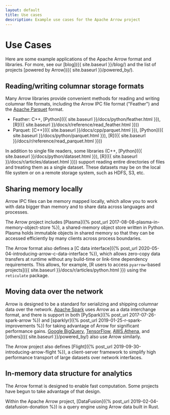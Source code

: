 ```yaml
---
layout: default
title: Use cases
description: Example use cases for the Apache Arrow project
---
```

<!--
{% comment %}
Licensed to the Apache Software Foundation (ASF) under one or more
contributor license agreements.  See the NOTICE file distributed with
this work for additional information regarding copyright ownership.
The ASF licenses this file to you under the Apache License, Version 2.0
(the "License"); you may not use this file except in compliance with
the License.  You may obtain a copy of the License at

http://www.apache.org/licenses/LICENSE-2.0

Unless required by applicable law or agreed to in writing, software
distributed under the License is distributed on an "AS IS" BASIS,
WITHOUT WARRANTIES OR CONDITIONS OF ANY KIND, either express or implied.
See the License for the specific language governing permissions and
limitations under the License.
{% endcomment %}
-->

# Use Cases

Here are some example applications of the Apache Arrow format and libraries. For more, see our [blog]({{ site.baseurl }}/blog/) and the list of projects [powered by Arrow]({{ site.baseurl }}/powered_by/).

## Reading/writing columnar storage formats

Many Arrow libraries provide convenient methods for reading and writing columnar file formats, including the Arrow IPC file format ("Feather") and the [Apache Parquet](https://parquet.apache.org/) format.

<!-- Link to implementation matrix? -->

* Feather: C++, [Python]({{ site.baseurl }}/docs/python/feather.html }}), [R]({{ site.baseurl }}/docs/r/reference/read_feather.html }}))
* Parquet: [C++]({{ site.baseurl }}/docs/cpp/parquet.html }}), [Python]({{ site.baseurl }}/docs/python/parquet.html }}), [R]({{ site.baseurl }}/docs/r/reference/read_parquet.html }}))

In addition to single file readers, some libraries (C++, [Python]({{ site.baseurl }}/docs/python/dataset.html }}), [R]({{ site.baseurl }}/docs/r/articles/dataset.html }})) support reading entire directories of files and treating them as a single dataset. These datasets may be on the local file system or on a remote storage system, such as HDFS, S3, etc.

## Sharing memory locally

Arrow IPC files can be memory mapped locally, which allow you to work with data bigger than memory and to share data across languages and processes.
<!-- example? -->

The Arrow project includes [Plasma]({% post_url 2017-08-08-plasma-in-memory-object-store %}), a shared-memory object store written in Python. Plasma holds immutable objects in shared memory so that they can be accessed efficiently by many clients across process boundaries.

The Arrow format also defines a [C data interface]({% post_url 2020-05-04-introducing-arrow-c-data-interface %}), which allows zero-copy data transfers at runtime without any build-time or link-time dependency requirements. This allows, for example, [R users to access `pyarrow`-based projects]({{ site.baseurl }}/docs/r/articles/python.html }}) using the `reticulate` package.

## Moving data over the network

Arrow is designed to be a standard for serializing and shipping columnar data over the network. [Apache Spark](https://spark.apache.org/) uses Arrow as a data interchange format, and there is support in both [PySpark]({% post_url 2017-07-26-spark-arrow %}) and [sparklyr]({% post_url 2019-01-25-r-spark-improvements %}) for taking advantage of Arrow for significant performance gains. [Google BigQuery](https://cloud.google.com/bigquery/docs/reference/storage), [TensorFlow](https://www.tensorflow.org/tfx), [AWS Athena](https://docs.aws.amazon.com/athena/latest/ug/connect-to-a-data-source.html), and [others]({{ site.baseurl }}/powered_by/) also use Arrow similarly.

The Arrow project also defines [Flight]({% post_url 2019-09-30-introducing-arrow-flight %}), a client-server framework to simplify high performance transport of large datasets over network interfaces.

<!-- turbodbc -->

## In-memory data structure for analytics

The Arrow format is designed to enable fast computation. Some projects have begun to take advantage of that design.

Within the Apache Arrow project, [DataFusion]({% post_url 2019-02-04-datafusion-donation %}) is a query engine using Arrow data built in Rust.

<!--
* Rapids?
* Dremio?
-->
